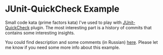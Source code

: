JUnit-QuickCheck Example
===

Small code kata (prime factors kata) I've used to play with [JUnit-QuickCheck](https://github.com/pholser/junit-quickcheck) plugin. The most interesting part is a history of commits that contains some interesting insights. 

You could find description and some comments (in Russian) [here](http://habrahabr.ru/post/240811/). Please let me know if you need some more info about this example.
